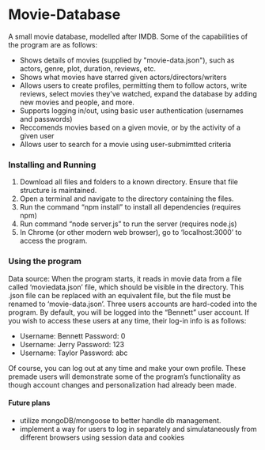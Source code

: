 # Movie-Database
A small movie database, modelled after IMDB.  Some of the capabilities of the program are as follows: 
  - Shows details of movies (supplied by "movie-data.json"), such as actors, genre, plot, duration, reviews, etc.
  - Shows what movies have starred given actors/directors/writers
  - Allows users to create profiles, permitting them to follow actors, write reviews, select movies they've watched, expand the database by adding new movies and people, and more. 
  - Supports logging in/out, using basic user authentication (usernames and passwords)
  - Reccomends movies based on a given movie, or by the activity of a given user
  - Allows user to search for a movie using user-submimtted criteria

### Installing and Running
  1. Download all files and folders to a known directory. Ensure that file structure is maintained.
  2. Open a terminal and navigate to the directory containing the files.
  3. Run the command “npm install” to install all dependencies (requires npm)
  4. Run command “node server.js” to run the server (requires node.js)
  5. In Chrome (or other modern web browser), go to ‘localhost:3000’ to access the program.

### Using the program
Data source: When the program starts, it reads in movie data from a file called ‘moviedata.json’ file, which should be visible in the directory. This .json file can be replaced with an equivalent file, but the file must be renamed to ‘movie-data.json’. Three users accounts are hard-coded into the program. By default, you will be logged into the “Bennett” user account. If you wish to access these users at any time, their log-in info is as follows:
  - Username: Bennett   Password: 0 
  - Username: Jerry     Password: 123
  - Username: Taylor    Password: abc

Of course, you can log out at any time and make your own profile. These premade users will demonstrate some of the program’s functionality as though account changes and personalization had already been made.

#### Future plans
  - utilize mongoDB/mongoose to better handle db management.
  - implement a way for users to log in separately and simulataneously from different browsers using session data and cookies
